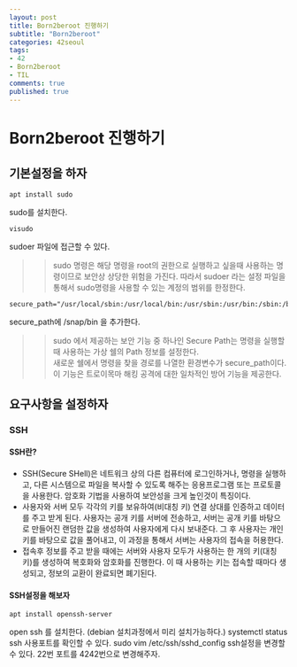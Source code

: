 ```yaml
---
layout: post
title: Born2beroot 진행하기
subtitle: "Born2beroot"
categories: 42seoul
tags:
- 42
- Born2beroot
- TIL
comments: true
published: true
---
```

# Born2beroot 진행하기  

## 기본설정을 하자  

    apt install sudo  
sudo를 설치한다.  

    visudo
sudoer 파일에 접근할 수 있다.  

>> sudo 명령은 해당 명령을 root의 권한으로 실행하고 싶을때 사용하는 명령이므로 보안상 상당한 위험을 가진다. 따라서 sudoer 라는 설정 파일을 통해서 sudo명령을 사용할 수 있는 계정의 범위를 한정한다.  

    secure_path="/usr/local/sbin:/usr/local/bin:/usr/sbin:/usr/bin:/sbin:/bin:/snap/bin"
secure_path에 /snap/bin 을 추가한다. 
 
>> sudo 에서 제공하는 보안 기능 중 하나인 Secure Path는 명령을 실행할 때 사용하는 가상 쉘의 Path 정보를 설정한다.  
>> 새로운 쉘에서 명령을 찾을 경로를 나열한 환경변수가 secure_path이다.  
이 기능은 트로이목마 해킹 공격에 대한 일차적인 방어 기능을 제공한다. 




## 요구사항을 설정하자  

### SSH

#### SSH란?
- SSH(Secure SHell)은 네트워크 상의 다른 컴퓨터에 로그인하거나, 명령을 실행하고, 다른 시스템으로 파일을 복사할 수 있도록 해주는 응용프로그램 또는 프로토콜을 사용한다. 암호화 기법을 사용하여 보안성을 크게 높인것이 특징이다.  
- 사용자와 서버 모두 각각의 키를 보유하여(비대칭 키) 연결 상대를 인증하고 데이터를 주고 받게 된다. 사용자는 공개 키를 서버에 전송하고, 서버는 공개 키를 바탕으로 만들어진 랜덤한 값을 생성하여 사용자에게 다시 보내준다. 그 후 사용자는 개인키를 바탕으로 값을 풀어내고, 이 과정을 통해서 서버는 사용자의 접속을 허용한다.  
- 접속후 정보를 주고 받을 때에는 서버와 사용자 모두가 사용하는 한 개의 키(대칭 키)를 생성하여 복호화와 암호화를 진행한다. 이 때 사용하는 키는 접속할 때마다 생성되고, 정보의 교환이 완료되면 폐기된다. 

#### SSH설정을 해보자
    apt install openssh-server
open ssh 를 설치한다. (debian 설치과정에서 미리 설치가능하다.)
    systemctl status ssh
사용포트를 확인할 수 있다. 
    sudo vim /etc/ssh/sshd_config
ssh설정을 변경할 수 있다. 22번 포트를 4242번으로 변경해주자.  



